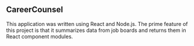 ## CareerCounsel

This application was written using React and Node.js. The prime feature of this project is that it summarizes data from job boards and returns them in React component modules. 



